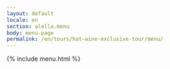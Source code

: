 ```yaml
---
layout: default
locale: en
section: alella.menu
body: menu-page
permalink: /en/tours/hat-wine-exclusive-tour/menu/
---
```


{% include menu.html %}
